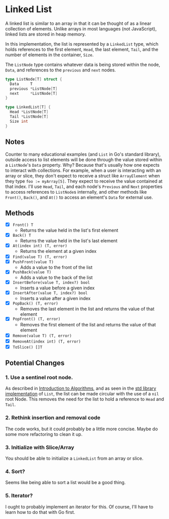 # Linked List

A linked list is similar to an array in that it can be thought of as a linear collection of elements. Unlike arrays in most languages (not JavaScript), linked lists are stored in heap memory.

In this implementation, the list is represented by a `LinkedList` type, which holds references to the first element, `Head`, the last element, `Tail`, and the number of elements in the container, `Size`.

The `ListNode` type contains whatever data is being stored within the node, `Data`, and references to the `previous` and `next` nodes.

```go
type ListNode[T] struct {
  Data     T
  previous *ListNode[T]
  next     *ListNode[T]
}

type LinkedList[T] {
  Head *ListNode[T]
  Tail *ListNode[T]
  Size int
}
```

## Notes

Counter to many educational examples (and `List` in Go's standard library), outside access to list elements will be done through the value stored within a `ListNode`'s `Data` property. Why? Because that's usually how one expects to interact with collections. For example, when a user is interacting with an array or slice, they don't expect to receive a struct like `ArrayElement` when they type `foo := myArray[5]`. They expect to receive the value contained at that index. I'll use `Head`, `Tail`, and each node's `Previous` and `Next` properties to access references to `ListNode`s internally, and other methods like `Front()`, `Back()`, and `At()` to access an element's `Data` for external use.

## Methods

- [x] `Front() T`
  - Returns the value held in the list's first element
- [x] `Back() T`
  - Returns the value held in the list's last element
- [x] `At(index int) (T, error)`
  - Returns the element at a given index
- [x] `Find(value T) (T, error)`
- [x] `PushFront(value T)`
  - Adds a value to the front of the list
- [x] `PushBack(value T)`
  - Adds a value to the back of the list
- [x] `InsertBefore(value T, index?) bool`
  - Inserts a value before a given index
- [x] `InsertAfter(value T, index?) bool`
  - Inserts a value after a given index
- [x] `PopBack() (T, error)`
  - Removes the last element in the list and returns the value of that element
- [x] `PopFront() (T, error)`
  - Removes the first element of the list and returns the value of that element
- [x] `Remove(value T) (T, error)`
- [x] `RemoveAt(index int) (T, error)`
- [x] `ToSlice() []T`

## Potential Changes

### 1. Use a sentinel root node.
As described in [Introduction to Algorithms](https://www.amazon.com/Introduction-Algorithms-fourth-Thomas-Cormen/dp/026204630X?keywords=introduction+to+algorithms&qid=1660584469&s=books&sprefix=introduction,stripbooks,93&sr=1-1&linkCode=sl1&tag=theprimeagen-20&linkId=83c55b2c018fbe94a1de79ebd447b66a&language=en_US&ref_=as_li_ss_tl), and as seen in the [std library implementation](https://cs.opensource.google/go/go/+/refs/tags/go1.21.5:src/container/list/list.go) of `List`, the list can be made circular with the use of a `nil` root Node. This removes the need for the list to hold a reference to `Head` and `Tail`.

### 2. Rethink insertion and removal code
The code works, but it could probably be a little more concise. Maybe do some more refactoring to clean it up.

### 3. Initialize with Slice/Array
You should be able to initialize a `LinkedList` from an array or slice.

### 4. Sort?
Seems like being able to sort a list would be a good thing.

### 5. Iterator?
I ought to probably implement an iterator for this. Of course, I'll have to learn how to do that with Go first.